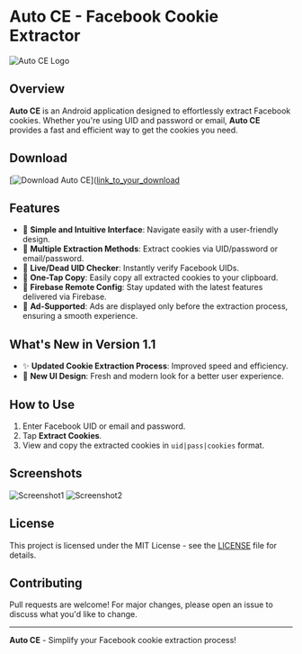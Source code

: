 # Auto CE - Facebook Cookie Extractor

![Auto CE Logo](https://imgur.com/cNC7Ug5)

## Overview
**Auto CE** is an Android application designed to effortlessly extract Facebook cookies. Whether you're using UID and password or email, **Auto CE** provides a fast and efficient way to get the cookies you need.

## Download
[![Download Auto CE](https://img.shields.io/badge/Download-Auto%20CE-brightgreen)]([link_to_your_download](https://raw.githubusercontent.com/Inception09/AutoCE-App/refs/heads/main/Auto%20CE%201.2.apk)

## Features
- 🔹 **Simple and Intuitive Interface**: Navigate easily with a user-friendly design.
- 🔹 **Multiple Extraction Methods**: Extract cookies via UID/password or email/password.
- 🔹 **Live/Dead UID Checker**: Instantly verify Facebook UIDs.
- 🔹 **One-Tap Copy**: Easily copy all extracted cookies to your clipboard.
- 🔹 **Firebase Remote Config**: Stay updated with the latest features delivered via Firebase.
- 🔹 **Ad-Supported**: Ads are displayed only before the extraction process, ensuring a smooth experience.

## What's New in Version 1.1
- ✨ **Updated Cookie Extraction Process**: Improved speed and efficiency.
- 🎨 **New UI Design**: Fresh and modern look for a better user experience.

## How to Use
1. Enter Facebook UID or email and password.
2. Tap **Extract Cookies**.
3. View and copy the extracted cookies in `uid|pass|cookies` format.

## Screenshots
![Screenshot1](link_to_screenshot_1)
![Screenshot2](link_to_screenshot_2)

## License
This project is licensed under the MIT License - see the [LICENSE](LICENSE) file for details.

## Contributing
Pull requests are welcome! For major changes, please open an issue to discuss what you'd like to change.

---

**Auto CE** - Simplify your Facebook cookie extraction process! 
